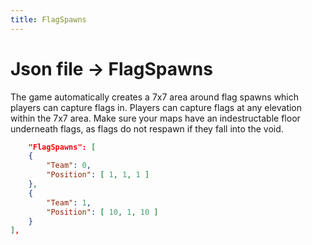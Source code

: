 ```yaml
---
title: FlagSpawns
---
```


# Json file → FlagSpawns
The game automatically creates a 7x7 area around flag spawns which players can capture flags in. Players can capture flags at any elevation within the 7x7 area. Make sure your maps have an indestructable floor underneath flags, as flags do not respawn if they fall into the void.
```json
	"FlagSpawns": [
	{
		"Team": 0,
		"Position": [ 1, 1, 1 ]
	},
	{
		"Team": 1,
		"Position": [ 10, 1, 10 ]
	}
],
```